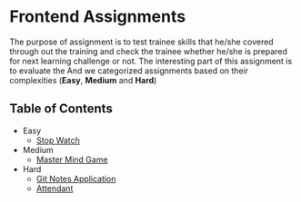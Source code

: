 # Frontend Assignments

The purpose of assignment is to test trainee skills that he/she covered through out the training and check the trainee whether he/she is prepared for next learning challenge or not. The interesting part of this assignment is to evaluate the And we categorized assignments based on their complexities (**Easy**, **Medium** and **Hard**)

## Table of Contents

- Easy
  - [Stop Watch]()
- Medium
  - [Master Mind Game](./Assignments/MasterMind/README.md)
- Hard
  - [Git Notes Application](./Assignments/GitNotes/README.md)
  - [Attendant](./Assignments/Attendant/README.md)
